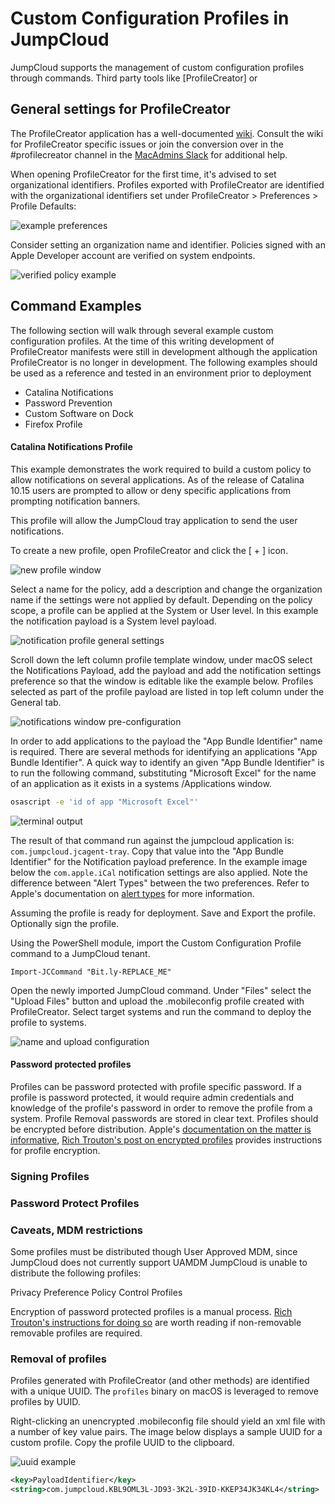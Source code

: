 # Custom Configuration Profiles in JumpCloud

JumpCloud supports the management of custom configuration profiles through commands. Third party tools like [ProfileCreator] or 

## General settings for ProfileCreator

The ProfileCreator application has a well-documented [wiki](https://github.com/ProfileCreator/ProfileCreator/wiki). Consult the wiki for ProfileCreator specific issues or join the conversion over in the #profilecreator channel in the [MacAdmins Slack](https://www.macadmins.org/) for additional help.

When opening ProfileCreator for the first time, it's advised to set organizational identifiers. Profiles exported with ProfileCreator are identified with the organizational identifiers set under ProfileCreator > Preferences > Profile Defaults:

![example preferences](images/preferences.png)

Consider setting an organization name and identifier. Policies signed with an Apple Developer account are verified on system endpoints.

![verified policy example](images/verified.png)

## Command Examples

The following section will walk through several example custom configuration profiles. At the time of this writing development of ProfileCreator manifests were still in development although the application ProfileCreator is no longer in development. The following examples should be used as a reference and tested in an environment prior to deployment

* Catalina Notifications
* Password Prevention
* Custom Software on Dock
* Firefox Profile

#### Catalina Notifications Profile

This example demonstrates the work required to build a custom policy to allow notifications on several applications. As of the release of Catalina 10.15 users are prompted to allow or deny specific applications from prompting notification banners.

This profile will allow the JumpCloud tray application to send the user notifications.

To create a new profile, open ProfileCreator and click the [ + ] icon.

![new profile window](images/new_profile.png)

Select a name for the policy, add a description and change the organization name if the settings were not applied by default. Depending on the policy scope, a profile can be applied at the System or User level. In this example the notification payload is a System level payload.

![notification profile general settings](images/notification_general.png)

Scroll down the left column profile template window, under macOS select the Notifications Payload, add the payload and add the notification settings preference so that the window is editable like the example below. Profiles selected as part of the profile payload are listed in top left column under the General tab.

![notifications window pre-configuration](images/notifications_pre.png)

In order to add applications to the payload the "App Bundle Identifier" name is required. There are several methods for identifying an applications "App Bundle Identifier". A quick way to identify an given "App Bundle Identifier" is to run the following command, substituting "Microsoft Excel" for the name of an application as it exists in a systems /Applications window.

```bash
osascript -e 'id of app "Microsoft Excel"'
```

![terminal output](images/notification_terminal.png)

The result of that command run against the jumpcloud application is: `com.jumpcloud.jcagent-tray`. Copy that value into the "App Bundle Identifier" for the Notification payload preference. In the example image below the `com.apple.iCal` notification settings are also applied. Note the difference between "Alert Types" between the two preferences. Refer to Apple's documentation on [alert types](https://developer.apple.com/design/human-interface-guidelines/macos/system-capabilities/notifications/) for more information.

Assuming the profile is ready for deployment. Save and Export the profile. Optionally sign the profile.

Using the PowerShell module, import the Custom Configuration Profile command to a JumpCloud tenant.

```pwsh
Import-JCCommand "Bit.ly-REPLACE_ME"
```

Open the newly imported JumpCloud command. Under "Files" select the "Upload Files" button and upload the .mobileconfig profile created with ProfileCreator. Select target systems and run the command to deploy the profile to systems.

![name and upload configuration](images/notification_upload_name.png)

#### Password protected profiles

Profiles can be password protected with profile specific password. If a profile is password protected, it would require admin credentials and knowledge of the profile's password in order to remove the profile from a system. Profile Removal passwords are stored in clear text. Profiles should be encrypted before distribution. Apple's [documentation on the matter is informative](https://developer.apple.com/documentation/devicemanagement/using_configuration_profiles), [Rich Trouton's post on encrypted profiles](https://derflounder.wordpress.com/2019/09/16/creating-macos-configuration-profiles-with-encrypted-payloads/) provides instructions for profile encryption.

### Signing Profiles

### Password Protect Profiles

### Caveats, MDM restrictions

Some profiles must be distributed though User Approved MDM, since JumpCloud does not currently support UAMDM JumpCloud is unable to distribute the following profiles:

Privacy Preference Policy Control Profiles

Encryption of password protected profiles is a manual process. [Rich Trouton's instructions for doing so](https://derflounder.wordpress.com/2019/09/16/creating-macos-configuration-profiles-with-encrypted-payloads/) are worth reading if non-removable removable profiles are required.

### Removal of profiles

Profiles generated with ProfileCreator (and other methods) are identified with a unique UUID. The `profiles` binary on macOS is leveraged to remove profiles by UUID.

Right-clicking an unencrypted .mobileconfig file should yield an xml file with a number of key value pairs. The image below displays a sample UUID for a custom profile. Copy the profile UUID to the clipboard.

![uuid example](images/payload_uuid.png)

```xml
<key>PayloadIdentifier</key>
<string>com.jumpcloud.KBL9OML3L-JD93-3K2L-39ID-KKEP34JK34KL4</string>
```